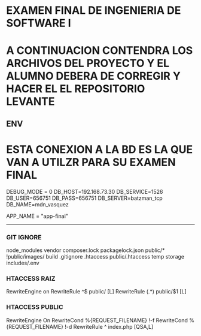 # **EXAMEN FINAL DE INGENIERIA DE SOFTWARE I**

# A CONTINUACION CONTENDRA LOS ARCHIVOS DEL PROYECTO Y EL ALUMNO DEBERA DE CORREGIR Y HACER EL EL REPOSITORIO LEVANTE
## ENV



# **ESTA CONEXION A LA BD ES LA QUE VAN A UTILZR PARA SU EXAMEN FINAL**
DEBUG_MODE = 0
DB_HOST=192.168.73.30
DB_SERVICE=1526
DB_USER=656751
DB_PASS=656751
DB_SERVER=batzman_tcp
DB_NAME=mdn_vasquez

APP_NAME = "app-final"    

___


###  GIT IGNORE



node_modules
vendor
composer.lock
packagelock.json
public/*
!public/images/
build
.gitignore
.htaccess
public/.htaccess
temp
storage
includes/.env


###  HTACCESS RAIZ


RewriteEngine on
RewriteRule ^$ public/ [L]
RewriteRule (.*) public/$1 [L]    

###  HTACCESS PUBLIC


RewriteEngine On
RewriteCond %{REQUEST_FILENAME} !-f
RewriteCond %{REQUEST_FILENAME} !-d
RewriteRule ^ index.php [QSA,L]
